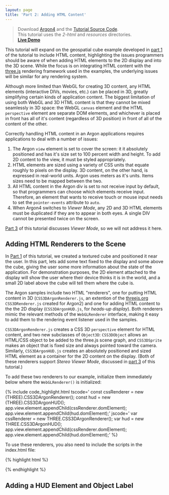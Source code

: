 ```yaml
---
layout: page
title: 'Part 2: Adding HTML Content'
---
```

> Download [Argon4](http://argonjs.io/argon-app) and the [Tutorial Source Code](https://github.com/argonjs/docs/tree/gh-pages/code). <br> This tutorial uses the *2-html* and *resources* directories.<br> **[Live Demo](/code/2-html)**

This tutorial will expand on the geospatial cube example developed in [part 1](../part1) of the tutorial to include HTML content, highlighting the issues programmers should be aware of when adding HTML elements to the 2D display and into the 3D scene. While the focus is on integrating HTML content with the [three.js](http://threejs.org) rendering framework used in the examples, the underlying issues will be similar for any rendering system.

Although more limited than WebGL for creating 3D content, any HTML elements (interactive DIVs, movies, etc.) can be placed in 3D, greatly simplifying certain kinds of application content.  The biggest limitation of using both WebGL and 3D HTML content is that they cannot be mixed seamlessly in 3D space: the WebGL `canvas` element and the HTML `perspective` element are separate DOM elements, and whichever is placed in front has all of it's content (regardless of 3D position) in front of all of the content of the other.  

Correctly handling HTML content in an Argon applications requires applications to deal with a number of issues:

1. The Argon `view` element is set to cover the screen: it it absolutely positioned and has it's size set to 100 percent width and height. To add 2D content to the view, it must be styled appropriately.
1. HTML elements are sized using a variety of CSS units that equate roughly to pixels on the display. 3D content, on the other hand, is expressed in real-world units. Argon uses meters as it's units. Items sizes need to be mapped between the two.  
2. All HTML content in the Argon div is set to not receive input by default, so that programmers can choose which elements receive input. Therefore, an element that wants to receive touch or mouse input needs to set the `pointer-events` attribute to `auto`. 
3. When Argon4 switches to *Viewer Mode*, any 2D and 3D HTML elements must be duplicated if they are to appear in both eyes.  A single DIV cannot be presented twice on the screen.  

[Part 3](../part3) of this tutorial discusses *Viewer Mode*, so we will not address it here.  

## Adding HTML Renderers to the Scene

In [Part 1](../part1) of this tutorial, we created a textured cube and positioned it near the user.  In this part, lets add some text fixed to the display and some above the cube, giving the user some more information about the state of the application.  For demonstration purposes, the 2D element attached to the display will show the user where their device thinks it is in the world, and a small 2D label above the cube will tell them where the cube is. 

The Argon samples include two HTML "renderers", one for putting HTML content in 3D (`CSS3DArgonRenderer.js`, an extention of the [threejs.org](http://threejs.org) `CSS3DRenderer.js` created for Argon2) and one for adding HTML content to the the 2D display (`CSS3DArgonHUD.js`, for *heads-up display*). Both renderers mimic the relevant methods of the `WebGLRenderer` interface, making it easy to add them to the rendering event listener used in the samples.  

`CSS3DArgonRenderer.js` creates a CSS 3D `perspective` element for HTML content, and two new subclasses of `Object3D`: `CSS3DObject` allows an HTML/CSS object to be added to the three.js scene graph, and `CSS3DSprite` makes an object that is fixed size and always pointed toward the camera.  Similarly, `CSS3DArgonHUD.js` creates an absolutely positioned and sized HTML element as a container for the 2D content on the display.  (Both of these renderers support *Stereo Viewer Mode*, discussed in [part 3](../part3) of this tutorial.)

To add these two renderers to our example, initialize them immediately below where the `WebGLRenderer()` is initialized:

{% include code_highlight.html
tscode='
const cssRenderer = new (<any>THREE).CSS3DArgonRenderer();
const hud = new (<any>THREE).CSS3DArgonHUD();
app.view.element.appendChild(cssRenderer.domElement);
app.view.element.appendChild(hud.domElement);'
jscode='
var cssRenderer = new THREE.CSS3DArgonRenderer();
var hud = new THREE.CSS3DArgonHUD();
app.view.element.appendChild(cssRenderer.domElement);
app.view.element.appendChild(hud.domElement);'
%}

To use these renderers, you also need to include the scripts in the index.html file:

{% highlight html %}
<head>
    <script src="../resources/lib/CSS3DArgonRenderer.js"></script>
    <script src="../resources/lib/CSS3DArgonHUD.js"></script>
</head>
{% endhighlight %}

## Adding a HUD Element and Object Label


<!---


The renderEvent listeners are called after the updateEvent listeners. Argon supports multiple subviews within its view (currently, just single or stereo), so the render event needs to handle an arbitrary set of subviews, rendering the scene appropriately in each one. This is straightforward for the WebGL renderer, but the CSS renderer needs to have a separate HTML element for each content element for each subview.  The `CSS3DArgonRender` and `CSS3DArgonHUD` help you manage this, allowing you to provide multiple elements, or simply cloning the element you provide if you only provide one.   As you can see, the `CSS3DArgonRender` and `CSS3DArgonHUD` renderers mimic the interface of the normal [three.js](http://threejs.org/) `WebGLRenderer`, simplifying the code.






Revisit in detail the ideas of argon frames-of-reference in geospatial coordinates, vs local 3D coordinates.

Want to spend a bit of time here talking about DOM repair, since we have a dynamic DIV, and how we want to be very careful.  Everything driven by the "reality".


## Dynamic Cube

In this tutorial we expand on the example in [Tutorial 1(Geolocated Cube)]({{ site.baseurl }}tutorial/part1) by adding information above the cube itself and at the bottom of the screen (in a so-called HUD element, which is rendered in the 2D plane of the screen itself). These elements show you how Argon uses different renderers to combine WebGL with CSS.

**Demo/needed files**
Download [Argon4](https://itunes.apple.com/us/app/argon4/id944297993?ls=1&mt=8) on your phone (if you haven't already done this) and [try Dynamic Cube](argon4://tutorials.argonjs.io/code/tutorial/part2)

If you download the zip of the example for this tutorial, you will find the follow files:

* index.html (the launch file, whichimports the needed js frameworks and calls app.js),
* app.js (holding the developer's code),
* app.ts (the typescript version of the code, explained below), 
* a resources folder including:
* argon.umd.js (containing the argon javascript framework), 
* three.js.min (a 3D graphcs framework) and other frameworks,
* a textures folder containing box.png (a texture used in the example)

These are all the assets you need to serve Dynamic Cube. If you upload the tutorial1 folder to your own server, then you can serve the example to any Argon4 browser on a iPhone or iPad. 

### The launch file (index.html)

The launch file has the same structure as in Tutorial 1. 

{% highlight html %}
<html>
  <meta name="viewport" content="width=device-width, initial-scale=1.0, maximum-scale=1.0, user-scalable=0" />
  <head>
    <title>Tutorial 2 - Simple Argon Application</title>
    <script src="./resources/lib/three/three.min.js"></script>
    <script src="./resources/lib/argon.umd.js"></script>
  </head>
  <body>
    <div id="argon"></div>
    <script src="./app.js"></script>   
  </body>

</html>
{% endhighlight %}

As in Tutorial 1, a separate file, app.js (the Typescript version is app.ts), contains the application code. 

### The application code (Typescript and Javascript)

The code below is similar to Tutorial 1. The extra code creates the css div element above the cube indicating location and the the element at the bottom of the screen. 

{% include code_highlight.html
tscode='
var boxGeoObject = new THREE.Object3D;
'
jscode='
var boxGeoObject = new THREE.Object3D;
'
%}


### Please continue to [Tutorial 3 (Stereo Mode)]({{ site.baseurl }}tutorial/part3).

### For more details about the methods discussed above, please refer to [Argonjs documentation](http://argonjs.io/argon/index.html)
-->